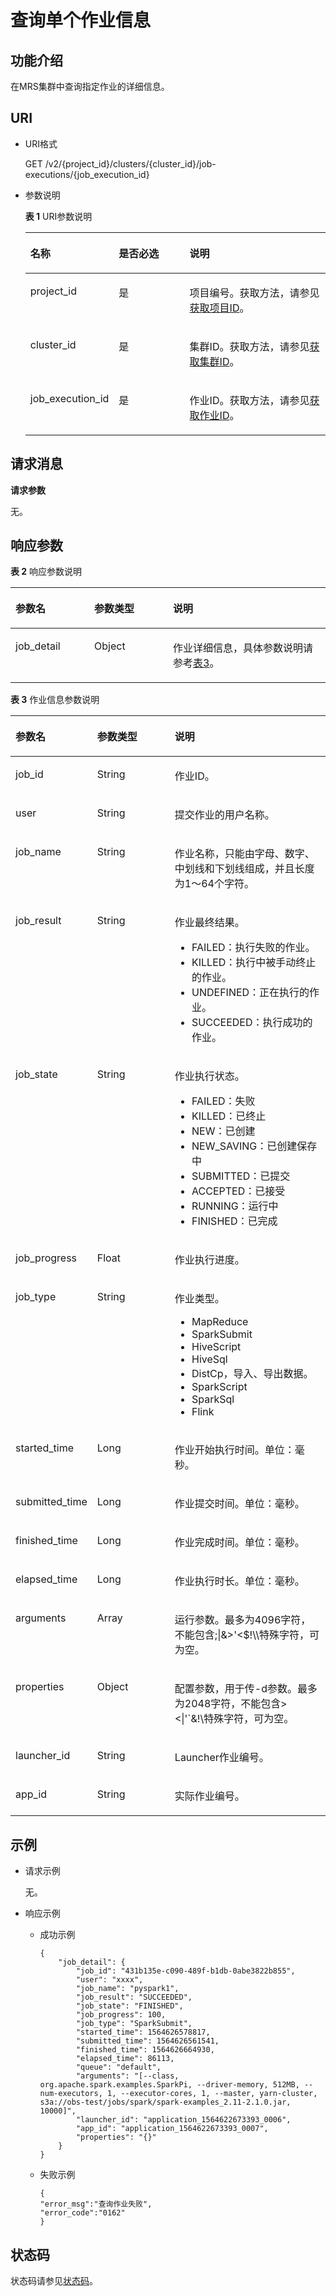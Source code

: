 # 查询单个作业信息<a name="ZH-CN_TOPIC_0176790808"></a>

## 功能介绍<a name="section4408504619327"></a>

在MRS集群中查询指定作业的详细信息。

## URI<a name="section10186656193217"></a>

-   URI格式

    GET /v2/\{project\_id\}/clusters/\{cluster\_id\}/job-executions/\{job\_execution\_id\}

-   参数说明

    **表 1**  URI参数说明

    <a name="table49499141194754"></a>
    <table><thead align="left"><tr id="row33700024194754"><th class="cellrowborder" valign="top" width="25%" id="mcps1.2.4.1.1"><p id="p16571835194812"><a name="p16571835194812"></a><a name="p16571835194812"></a>名称</p>
    </th>
    <th class="cellrowborder" valign="top" width="25%" id="mcps1.2.4.1.2"><p id="p141410194812"><a name="p141410194812"></a><a name="p141410194812"></a>是否必选</p>
    </th>
    <th class="cellrowborder" valign="top" width="50%" id="mcps1.2.4.1.3"><p id="p11454278194812"><a name="p11454278194812"></a><a name="p11454278194812"></a>说明</p>
    </th>
    </tr>
    </thead>
    <tbody><tr id="row39786771142917"><td class="cellrowborder" valign="top" width="25%" headers="mcps1.2.4.1.1 "><p id="p1503055142917"><a name="p1503055142917"></a><a name="p1503055142917"></a>project_id</p>
    </td>
    <td class="cellrowborder" valign="top" width="25%" headers="mcps1.2.4.1.2 "><p id="p54638598142917"><a name="p54638598142917"></a><a name="p54638598142917"></a>是</p>
    </td>
    <td class="cellrowborder" valign="top" width="50%" headers="mcps1.2.4.1.3 "><p id="p63650338142917"><a name="p63650338142917"></a><a name="p63650338142917"></a>项目编号。获取方法，请参见<a href="获取项目ID.md">获取项目ID</a>。</p>
    </td>
    </tr>
    <tr id="row3457216201210"><td class="cellrowborder" valign="top" width="25%" headers="mcps1.2.4.1.1 "><p id="p194589160122"><a name="p194589160122"></a><a name="p194589160122"></a>cluster_id</p>
    </td>
    <td class="cellrowborder" valign="top" width="25%" headers="mcps1.2.4.1.2 "><p id="p045813165125"><a name="p045813165125"></a><a name="p045813165125"></a>是</p>
    </td>
    <td class="cellrowborder" valign="top" width="50%" headers="mcps1.2.4.1.3 "><p id="p1845891641218"><a name="p1845891641218"></a><a name="p1845891641218"></a>集群ID。获取方法，请参见<a href="获取MRS集群信息.md#section177891315153619">获取集群ID</a>。</p>
    </td>
    </tr>
    <tr id="row121835121146"><td class="cellrowborder" valign="top" width="25%" headers="mcps1.2.4.1.1 "><p id="p218419125412"><a name="p218419125412"></a><a name="p218419125412"></a>job_execution_id</p>
    </td>
    <td class="cellrowborder" valign="top" width="25%" headers="mcps1.2.4.1.2 "><p id="p16184161212420"><a name="p16184161212420"></a><a name="p16184161212420"></a>是</p>
    </td>
    <td class="cellrowborder" valign="top" width="50%" headers="mcps1.2.4.1.3 "><p id="p121844121440"><a name="p121844121440"></a><a name="p121844121440"></a>作业ID。获取方法，请参见<a href="获取MRS集群信息.md#section247234143612">获取作业ID</a>。</p>
    </td>
    </tr>
    </tbody>
    </table>


## 请求消息<a name="section673761354213"></a>

**请求参数**

无。

## 响应参数<a name="section775516131425"></a>

**表 2**  响应参数说明

<a name="table196481619161412"></a>
<table><thead align="left"><tr id="row1564911199147"><th class="cellrowborder" valign="top" width="25%" id="mcps1.2.4.1.1"><p id="p38002029181415"><a name="p38002029181415"></a><a name="p38002029181415"></a>参数名</p>
</th>
<th class="cellrowborder" valign="top" width="25%" id="mcps1.2.4.1.2"><p id="p1580062910148"><a name="p1580062910148"></a><a name="p1580062910148"></a>参数类型</p>
</th>
<th class="cellrowborder" valign="top" width="50%" id="mcps1.2.4.1.3"><p id="p1580082971414"><a name="p1580082971414"></a><a name="p1580082971414"></a>说明</p>
</th>
</tr>
</thead>
<tbody><tr id="row11649141915141"><td class="cellrowborder" valign="top" width="25%" headers="mcps1.2.4.1.1 "><p id="p3649101914144"><a name="p3649101914144"></a><a name="p3649101914144"></a>job_detail</p>
</td>
<td class="cellrowborder" valign="top" width="25%" headers="mcps1.2.4.1.2 "><p id="p136493195149"><a name="p136493195149"></a><a name="p136493195149"></a>Object</p>
</td>
<td class="cellrowborder" valign="top" width="50%" headers="mcps1.2.4.1.3 "><p id="p136497196148"><a name="p136497196148"></a><a name="p136497196148"></a>作业详细信息，具体参数说明请参考<a href="#table12040613193927">表3</a>。</p>
</td>
</tr>
</tbody>
</table>

**表 3**  作业信息参数说明

<a name="table12040613193927"></a>
<table><thead align="left"><tr id="row8843854193927"><th class="cellrowborder" valign="top" width="25%" id="mcps1.2.4.1.1"><p id="p45263556193927"><a name="p45263556193927"></a><a name="p45263556193927"></a>参数名</p>
</th>
<th class="cellrowborder" valign="top" width="25%" id="mcps1.2.4.1.2"><p id="p1907984993927"><a name="p1907984993927"></a><a name="p1907984993927"></a>参数类型</p>
</th>
<th class="cellrowborder" valign="top" width="50%" id="mcps1.2.4.1.3"><p id="p17473879193927"><a name="p17473879193927"></a><a name="p17473879193927"></a>说明</p>
</th>
</tr>
</thead>
<tbody><tr id="row8387056194027"><td class="cellrowborder" valign="top" width="25%" headers="mcps1.2.4.1.1 "><p id="p52943541117"><a name="p52943541117"></a><a name="p52943541117"></a>job_id</p>
</td>
<td class="cellrowborder" valign="top" width="25%" headers="mcps1.2.4.1.2 "><p id="p12125168101212"><a name="p12125168101212"></a><a name="p12125168101212"></a>String</p>
</td>
<td class="cellrowborder" valign="top" width="50%" headers="mcps1.2.4.1.3 "><p id="p6329191671215"><a name="p6329191671215"></a><a name="p6329191671215"></a>作业ID。</p>
</td>
</tr>
<tr id="row19100834201113"><td class="cellrowborder" valign="top" width="25%" headers="mcps1.2.4.1.1 "><p id="p1029418549112"><a name="p1029418549112"></a><a name="p1029418549112"></a>user</p>
</td>
<td class="cellrowborder" valign="top" width="25%" headers="mcps1.2.4.1.2 "><p id="p512508201214"><a name="p512508201214"></a><a name="p512508201214"></a>String</p>
</td>
<td class="cellrowborder" valign="top" width="50%" headers="mcps1.2.4.1.3 "><p id="p183294166123"><a name="p183294166123"></a><a name="p183294166123"></a>提交作业的用户名称。</p>
</td>
</tr>
<tr id="row1850318495114"><td class="cellrowborder" valign="top" width="25%" headers="mcps1.2.4.1.1 "><p id="p12294125416119"><a name="p12294125416119"></a><a name="p12294125416119"></a>job_name</p>
</td>
<td class="cellrowborder" valign="top" width="25%" headers="mcps1.2.4.1.2 "><p id="p191251789127"><a name="p191251789127"></a><a name="p191251789127"></a>String</p>
</td>
<td class="cellrowborder" valign="top" width="50%" headers="mcps1.2.4.1.3 "><p id="p153291516111218"><a name="p153291516111218"></a><a name="p153291516111218"></a>作业名称，只能由字母、数字、中划线和下划线组成，并且长度为1～64个字符。</p>
</td>
</tr>
<tr id="row1910618551609"><td class="cellrowborder" valign="top" width="25%" headers="mcps1.2.4.1.1 "><p id="p1341817597018"><a name="p1341817597018"></a><a name="p1341817597018"></a>job_result</p>
</td>
<td class="cellrowborder" valign="top" width="25%" headers="mcps1.2.4.1.2 "><p id="p12418185915018"><a name="p12418185915018"></a><a name="p12418185915018"></a>String</p>
</td>
<td class="cellrowborder" valign="top" width="50%" headers="mcps1.2.4.1.3 "><p id="p741885912014"><a name="p741885912014"></a><a name="p741885912014"></a>作业最终结果。</p>
<a name="ul141131420762"></a><a name="ul141131420762"></a><ul id="ul141131420762"><li>FAILED：执行失败的作业。</li><li>KILLED：执行中被手动终止的作业。</li><li>UNDEFINED：正在执行的作业。</li><li>SUCCEEDED：执行成功的作业。</li></ul>
</td>
</tr>
<tr id="row128711949131111"><td class="cellrowborder" valign="top" width="25%" headers="mcps1.2.4.1.1 "><p id="p16294105413112"><a name="p16294105413112"></a><a name="p16294105413112"></a>job_state</p>
</td>
<td class="cellrowborder" valign="top" width="25%" headers="mcps1.2.4.1.2 "><p id="p11261885121"><a name="p11261885121"></a><a name="p11261885121"></a>String</p>
</td>
<td class="cellrowborder" valign="top" width="50%" headers="mcps1.2.4.1.3 "><p id="p232941614125"><a name="p232941614125"></a><a name="p232941614125"></a>作业执行状态。</p>
<a name="ul83814473515"></a><a name="ul83814473515"></a><ul id="ul83814473515"><li>FAILED：失败</li><li>KILLED：已终止</li><li>NEW：已创建</li><li>NEW_SAVING：已创建保存中</li><li>SUBMITTED：已提交</li><li>ACCEPTED：已接受</li><li>RUNNING：运行中</li><li>FINISHED：已完成</li></ul>
</td>
</tr>
<tr id="row11227205011116"><td class="cellrowborder" valign="top" width="25%" headers="mcps1.2.4.1.1 "><p id="p16294105418112"><a name="p16294105418112"></a><a name="p16294105418112"></a>job_progress</p>
</td>
<td class="cellrowborder" valign="top" width="25%" headers="mcps1.2.4.1.2 "><p id="p612614821210"><a name="p612614821210"></a><a name="p612614821210"></a>Float</p>
</td>
<td class="cellrowborder" valign="top" width="50%" headers="mcps1.2.4.1.3 "><p id="p832915169122"><a name="p832915169122"></a><a name="p832915169122"></a>作业执行进度。</p>
</td>
</tr>
<tr id="row11400175061120"><td class="cellrowborder" valign="top" width="25%" headers="mcps1.2.4.1.1 "><p id="p729415401114"><a name="p729415401114"></a><a name="p729415401114"></a>job_type</p>
</td>
<td class="cellrowborder" valign="top" width="25%" headers="mcps1.2.4.1.2 "><p id="p13126198181216"><a name="p13126198181216"></a><a name="p13126198181216"></a>String</p>
</td>
<td class="cellrowborder" valign="top" width="50%" headers="mcps1.2.4.1.3 "><p id="p532941620128"><a name="p532941620128"></a><a name="p532941620128"></a>作业类型。</p>
<a name="ul58695132184"></a><a name="ul58695132184"></a><ul id="ul58695132184"><li>MapReduce</li><li>SparkSubmit</li><li>HiveScript</li><li>HiveSql</li><li>DistCp，导入、导出数据。</li><li>SparkScript</li><li>SparkSql</li><li>Flink</li></ul>
</td>
</tr>
<tr id="row12272193451118"><td class="cellrowborder" valign="top" width="25%" headers="mcps1.2.4.1.1 "><p id="p1629585451114"><a name="p1629585451114"></a><a name="p1629585451114"></a>started_time</p>
</td>
<td class="cellrowborder" valign="top" width="25%" headers="mcps1.2.4.1.2 "><p id="p1612698121215"><a name="p1612698121215"></a><a name="p1612698121215"></a>Long</p>
</td>
<td class="cellrowborder" valign="top" width="50%" headers="mcps1.2.4.1.3 "><p id="p1433061611218"><a name="p1433061611218"></a><a name="p1433061611218"></a>作业开始执行时间。单位：毫秒。</p>
</td>
</tr>
<tr id="row139751543313"><td class="cellrowborder" valign="top" width="25%" headers="mcps1.2.4.1.1 "><p id="p169751343516"><a name="p169751343516"></a><a name="p169751343516"></a>submitted_time</p>
</td>
<td class="cellrowborder" valign="top" width="25%" headers="mcps1.2.4.1.2 "><p id="p1497516434114"><a name="p1497516434114"></a><a name="p1497516434114"></a>Long</p>
</td>
<td class="cellrowborder" valign="top" width="50%" headers="mcps1.2.4.1.3 "><p id="p169754431714"><a name="p169754431714"></a><a name="p169754431714"></a>作业提交时间。单位：毫秒。</p>
</td>
</tr>
<tr id="row24471734181115"><td class="cellrowborder" valign="top" width="25%" headers="mcps1.2.4.1.1 "><p id="p13295554131120"><a name="p13295554131120"></a><a name="p13295554131120"></a>finished_time</p>
</td>
<td class="cellrowborder" valign="top" width="25%" headers="mcps1.2.4.1.2 "><p id="p1012618817121"><a name="p1012618817121"></a><a name="p1012618817121"></a>Long</p>
</td>
<td class="cellrowborder" valign="top" width="50%" headers="mcps1.2.4.1.3 "><p id="p1333011651212"><a name="p1333011651212"></a><a name="p1333011651212"></a>作业完成时间。单位：毫秒。</p>
</td>
</tr>
<tr id="row186142034131118"><td class="cellrowborder" valign="top" width="25%" headers="mcps1.2.4.1.1 "><p id="p8295135413112"><a name="p8295135413112"></a><a name="p8295135413112"></a>elapsed_time</p>
</td>
<td class="cellrowborder" valign="top" width="25%" headers="mcps1.2.4.1.2 "><p id="p1612617841214"><a name="p1612617841214"></a><a name="p1612617841214"></a>Long</p>
</td>
<td class="cellrowborder" valign="top" width="50%" headers="mcps1.2.4.1.3 "><p id="p733061610128"><a name="p733061610128"></a><a name="p733061610128"></a>作业执行时长。单位：毫秒。</p>
</td>
</tr>
<tr id="row6780123481117"><td class="cellrowborder" valign="top" width="25%" headers="mcps1.2.4.1.1 "><p id="p62951654141119"><a name="p62951654141119"></a><a name="p62951654141119"></a>arguments</p>
</td>
<td class="cellrowborder" valign="top" width="25%" headers="mcps1.2.4.1.2 "><p id="p51269812128"><a name="p51269812128"></a><a name="p51269812128"></a>Array</p>
</td>
<td class="cellrowborder" valign="top" width="50%" headers="mcps1.2.4.1.3 "><p id="p93301716191220"><a name="p93301716191220"></a><a name="p93301716191220"></a>运行参数。最多为4096字符，不能包含;|&amp;&gt;'&lt;$!\\特殊字符，可为空。</p>
</td>
</tr>
<tr id="row4950134131116"><td class="cellrowborder" valign="top" width="25%" headers="mcps1.2.4.1.1 "><p id="p18295154101116"><a name="p18295154101116"></a><a name="p18295154101116"></a>properties</p>
</td>
<td class="cellrowborder" valign="top" width="25%" headers="mcps1.2.4.1.2 "><p id="p181261986126"><a name="p181261986126"></a><a name="p181261986126"></a>Object</p>
</td>
<td class="cellrowborder" valign="top" width="50%" headers="mcps1.2.4.1.3 "><p id="p1133020163121"><a name="p1133020163121"></a><a name="p1133020163121"></a>配置参数，用于传-d参数。最多为2048字符，不能包含&gt;&lt;|'`&amp;!\特殊字符，可为空。</p>
</td>
</tr>
<tr id="row34573461227"><td class="cellrowborder" valign="top" width="25%" headers="mcps1.2.4.1.1 "><p id="p103136481121"><a name="p103136481121"></a><a name="p103136481121"></a>launcher_id</p>
</td>
<td class="cellrowborder" valign="top" width="25%" headers="mcps1.2.4.1.2 "><p id="p139311522020"><a name="p139311522020"></a><a name="p139311522020"></a>String</p>
</td>
<td class="cellrowborder" valign="top" width="50%" headers="mcps1.2.4.1.3 "><p id="p20244195418212"><a name="p20244195418212"></a><a name="p20244195418212"></a>Launcher作业编号。</p>
</td>
</tr>
<tr id="row1687919461120"><td class="cellrowborder" valign="top" width="25%" headers="mcps1.2.4.1.1 "><p id="p031334815212"><a name="p031334815212"></a><a name="p031334815212"></a>app_id</p>
</td>
<td class="cellrowborder" valign="top" width="25%" headers="mcps1.2.4.1.2 "><p id="p149310528220"><a name="p149310528220"></a><a name="p149310528220"></a>String</p>
</td>
<td class="cellrowborder" valign="top" width="50%" headers="mcps1.2.4.1.3 "><p id="p1624412541822"><a name="p1624412541822"></a><a name="p1624412541822"></a>实际作业编号。</p>
</td>
</tr>
</tbody>
</table>

## 示例<a name="section1210015461189"></a>

-   请求示例

    无。

-   响应示例
    -   成功示例

        ```
        {
            "job_detail": {
                "job_id": "431b135e-c090-489f-b1db-0abe3822b855",
                "user": "xxxx",
                "job_name": "pyspark1",
                "job_result": "SUCCEEDED",
                "job_state": "FINISHED",
                "job_progress": 100,
                "job_type": "SparkSubmit",
                "started_time": 1564626578817,
                "submitted_time": 1564626561541,
                "finished_time": 1564626664930,
                "elapsed_time": 86113,
                "queue": "default",
                "arguments": "[--class, org.apache.spark.examples.SparkPi, --driver-memory, 512MB, --num-executors, 1, --executor-cores, 1, --master, yarn-cluster, s3a://obs-test/jobs/spark/spark-examples_2.11-2.1.0.jar, 10000]",
                "launcher_id": "application_1564622673393_0006",
                "app_id": "application_1564622673393_0007",
                "properties": "{}"
            }
        }
        ```

    -   失败示例

        ```
        {
        "error_msg":"查询作业失败",
        "error_code":"0162"
        }
        ```



## 状态码<a name="section4391766619434"></a>

状态码请参见[状态码](状态码.md)。

